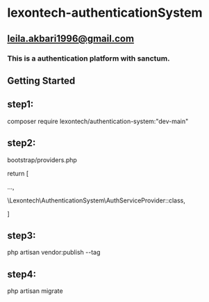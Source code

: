 # lexontech-authenticationSystem
## leila.akbari1996@gmail.com
### This is a authentication platform with sanctum.

## Getting Started

## step1:

composer require lexontech/authentication-system:"dev-main"

## step2:
bootstrap/providers.php

return [

  ...,
  
  \Lexontech\AuthenticationSystem\AuthServiceProvider::class,
  
]

## step3:

  php artisan vendor:publish --tag
  

## step4:

  php artisan migrate


